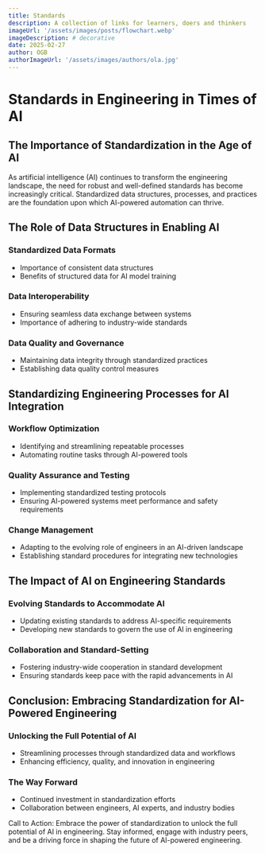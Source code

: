 ```yaml
---
title: Standards
description: A collection of links for learners, doers and thinkers
imageUrl: '/assets/images/posts/flowchart.webp'
imageDescription: # decorative
date: 2025-02-27
author: OGB
authorImageUrl: '/assets/images/authors/ola.jpg'
---
```

# Standards in Engineering in Times of AI

## The Importance of Standardization in the Age of AI

As artificial intelligence (AI) continues to transform the engineering landscape, the need for robust and well-defined standards has become increasingly critical. Standardized data structures, processes, and practices are the foundation upon which AI-powered automation can thrive.

## The Role of Data Structures in Enabling AI

### Standardized Data Formats
- Importance of consistent data structures
- Benefits of structured data for AI model training

### Data Interoperability
- Ensuring seamless data exchange between systems
- Importance of adhering to industry-wide standards

### Data Quality and Governance
- Maintaining data integrity through standardized practices
- Establishing data quality control measures

## Standardizing Engineering Processes for AI Integration

### Workflow Optimization
- Identifying and streamlining repeatable processes
- Automating routine tasks through AI-powered tools

### Quality Assurance and Testing
- Implementing standardized testing protocols
- Ensuring AI-powered systems meet performance and safety requirements

### Change Management
- Adapting to the evolving role of engineers in an AI-driven landscape
- Establishing standard procedures for integrating new technologies

## The Impact of AI on Engineering Standards

### Evolving Standards to Accommodate AI
- Updating existing standards to address AI-specific requirements
- Developing new standards to govern the use of AI in engineering

### Collaboration and Standard-Setting
- Fostering industry-wide cooperation in standard development
- Ensuring standards keep pace with the rapid advancements in AI

## Conclusion: Embracing Standardization for AI-Powered Engineering

### Unlocking the Full Potential of AI
- Streamlining processes through standardized data and workflows
- Enhancing efficiency, quality, and innovation in engineering

### The Way Forward
- Continued investment in standardization efforts
- Collaboration between engineers, AI experts, and industry bodies

Call to Action:
Embrace the power of standardization to unlock the full potential of AI in engineering. Stay informed, engage with industry peers, and be a driving force in shaping the future of AI-powered engineering.
